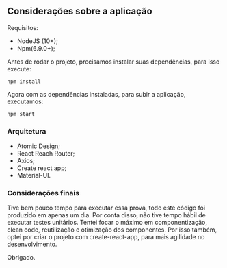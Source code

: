 ## Considerações sobre a aplicação

Requisitos:

- NodeJS (10+);
- Npm(6.9.0+);

Antes de rodar o projeto, precisamos instalar suas dependências, para isso execute:

```
npm install
```

Agora com as dependências instaladas, para subir a aplicação, executamos:

```
npm start
```

### Arquitetura

- Atomic Design;
- React Reach Router;
- Axios;
- Create react app;
- Material-UI.

### Considerações finais

Tive bem pouco tempo para executar essa prova, todo este código foi produzido em apenas um dia.
Por conta disso, não tive tempo hábil de executar testes unitários. Tentei focar o máximo em
componentização, clean code, reutilização e otimização dos componentes.
Por isso também, optei por criar o projeto com create-react-app, para mais agilidade no desenvolvimento.

Obrigado.
